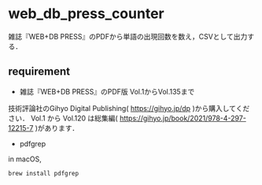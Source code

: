 # web_db_press_counter

雑誌『WEB+DB PRESS』のPDFから単語の出現回数を数え，CSVとして出力する．

## requirement

- 雑誌『WEB+DB PRESS』のPDF版 Vol.1からVol.135まで

技術評論社のGihyo Digital Publishing( https://gihyo.jp/dp )から購入してください．
Vol.1 から Vol.120 は総集編( https://gihyo.jp/book/2021/978-4-297-12215-7 )があります．

- pdfgrep

in macOS,
```
brew install pdfgrep
```

